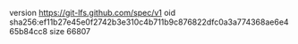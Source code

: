 version https://git-lfs.github.com/spec/v1
oid sha256:ef11b27e45e0f2742b3e310c4b711b9c876822dfc0a3a774368ae6e465b84cc8
size 66807
